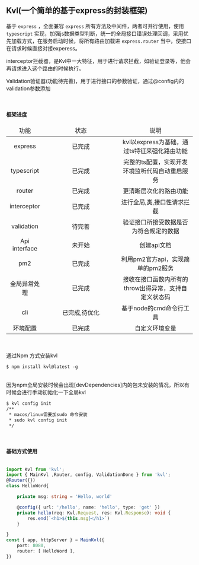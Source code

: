 


## Kvl(一个简单的基于express的封装框架)

基于 `express` ，全面兼容 `express` 所有方法及中间件，两者可并行使用，使用 `typescript` 实现，加强js数据类型判断，统一的全局接口错误处理回调，采用优先加载方式，在服务启动时候，将所有路由加载进 `express.router` 当中，使接口在请求时候直接对接experess。


interceptor拦截器，是Kvl中一大特征，用于进行请求拦截，如验证登录等，他会再请求进入这个路由的时候执行。


Validation验证器(功能待完善)，用于进行接口的参数验证，通过@config内的validation参数添加

<br />

#### 框架进度

<table>	
	<thead>
		<tr>
			<td align="center" width="20%">功能</td>
			<td align="center" width="40%">状态</td>
			<td align="center">说明</td>
		</tr>
	</thead>
	<tbody>
		<tr>
			<td align="center">express</td>
			<td align="center">已完成</td>
			<td align="center">kvl以express为基础，通过ts特征来强化路由功能</td>
		</tr>
		<tr>
			<td align="center">typescript</td>
			<td align="center">已完成</td>
			<td align="center">完整的ts配置，实现开发环境监听代码自动重启服务</td>
		</tr>
		<tr>
			<td align="center">router</td>
			<td align="center">已完成</td>
			<td align="center">更清晰层次化的路由功能</td>
		</tr>
		<tr>
			<td align="center">interceptor</td>
			<td align="center">已完成</td>
			<td align="center">进行全局,类,接口性请求拦截</td>
		</tr>
		<tr>
			<td align="center">validation</td>
			<td align="center">待完善</td>
			<td align="center">验证接口所接受数据是否为符合规定的数据</td>
		</tr>
		<tr>
			<td align="center">Api interface</td>
			<td align="center">未开始</td>
			<td align="center">创建api文档</td>
		</tr>
		<tr>
			<td align="center">pm2</td>
			<td align="center">已完成</td>
			<td align="center">利用pm2官方api，实现简单的pm2服务</td>
		</tr>
		<tr>
			<td align="center">全局异常处理</td>
			<td align="center">已完成</td>
			<td align="center">接收在接口函数内所有的throw出得异常，支持自定义状态码</td>
		</tr>
		<tr>
			<td align="center">cli</td>
			<td align="center">已完成,待优化</td>
			<td align="center">基于node的cmd命令行工具</td>
		</tr>
		<tr>
			<td align="center">环境配置</td>
			<td align="center">已完成</td>
			<td align="center">自定义环境变量</td>
		</tr>
	</tbody>


</table>

<br>

通过Npm 方式安装kvl
```
$ npm install kvl@latest -g
```
<br>
因为npm全局安装时候会出现[devDependencies]内的包未安装的情况，所以有时候会进行手动初始化一下全局kvl

```cmd
$ kvl config init
/**
 * macos/linux需要加sudo 命令安装
 * sudo kvl config init
 */
```

<br>


#### 基础方式使用
```typescript

import Kvl from 'kvl';
import { MainKvl ,Router, config, ValidationDone } from 'kvl';
@Router({}) 
class HelloWord{

	private msg: string = 'Hello, world'

	@config({ url: '/hello', name: 'hello', type: 'get' })
	private hello(req: Kvl.Request, res: Kvl.Response): void {
		res.end(`<h1>${this.msg}</h1>`)
	}

}
const { app, httpServer } = MainKvl({
	port: 8080,
	router: [ HelloWord ],
})
```